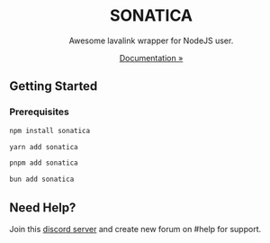 <div align="center">
  <h1>SONATICA</h1>
  <p>Awesome lavalink wrapper for NodeJS user.</p>
  
  <a href="https://sonatica.jirayu.net">Documentation »</a>
</div>

## Getting Started

### Prerequisites

```sh
npm install sonatica
```

```sh
yarn add sonatica
```

```sh
pnpm add sonatica
```

```sh
bun add sonatica
```

## Need Help?

Join this [discord server](https://discord.gg/2bhtBJQ4Xz) and create new forum on #help for support.
